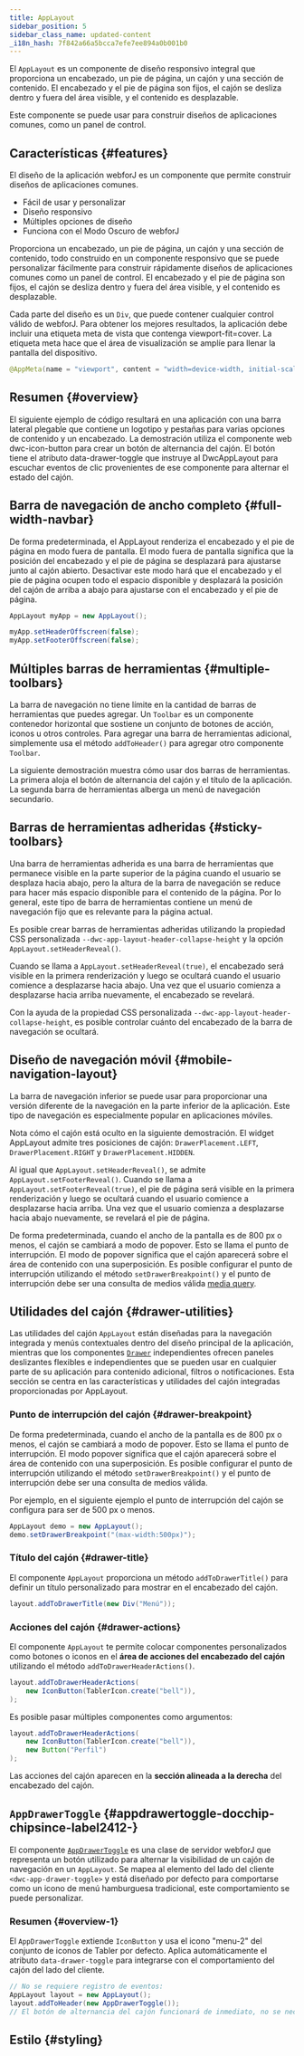 ```yaml
---
title: AppLayout
sidebar_position: 5
sidebar_class_name: updated-content
_i18n_hash: 7f842a66a5bcca7efe7ee894a0b001b0
---
```

<DocChip chip='shadow' />
<DocChip chip='name' label="dwc-app-layout" />
<DocChip chip='since' label='23.06' />
<JavadocLink type="applayout" location="com/webforj/component/layout/applayout/AppLayout" top='true'/>

El `AppLayout` es un componente de diseño responsivo integral que proporciona un encabezado, un pie de página, un cajón y una sección de contenido. El encabezado y el pie de página son fijos, el cajón se desliza dentro y fuera del área visible, y el contenido es desplazable.

Este componente se puede usar para construir diseños de aplicaciones comunes, como un panel de control.

## Características {#features}

El diseño de la aplicación webforJ es un componente que permite construir diseños de aplicaciones comunes.

<ul>
    <li>Fácil de usar y personalizar</li>
    <li>Diseño responsivo</li>
    <li>Múltiples opciones de diseño</li>
    <li>Funciona con el Modo Oscuro de webforJ</li>
</ul>

Proporciona un encabezado, un pie de página, un cajón y una sección de contenido, todo construido en un componente responsivo que se puede personalizar fácilmente para construir rápidamente diseños de aplicaciones comunes como un panel de control. El encabezado y el pie de página son fijos, el cajón se desliza dentro y fuera del área visible, y el contenido es desplazable.

Cada parte del diseño es un `Div`, que puede contener cualquier control válido de webforJ. Para obtener los mejores resultados, la aplicación debe incluir una etiqueta meta de vista que contenga viewport-fit=cover. La etiqueta meta hace que el área de visualización se amplíe para llenar la pantalla del dispositivo.

```java
@AppMeta(name = "viewport", content = "width=device-width, initial-scale=1.0, viewport-fit=cover, user-scalable=no")
```

## Resumen {#overview}

El siguiente ejemplo de código resultará en una aplicación con una barra lateral plegable que contiene un logotipo y pestañas para varias opciones de contenido y un encabezado. La demostración utiliza el componente web dwc-icon-button para crear un botón de alternancia del cajón. El botón tiene el atributo data-drawer-toggle que instruye al DwcAppLayout para escuchar eventos de clic provenientes de ese componente para alternar el estado del cajón.

<AppLayoutViewer path='/webforj/applayout/content/Dashboard?' mobile='false'
javaE='https://raw.githubusercontent.com/webforj/webforj-documentation/refs/heads/main/src/main/java/com/webforj/samples/views/applayout/applayout/AppLayoutView.java'
cssURL='/css/applayout/applayout.css'
/>

## Barra de navegación de ancho completo {#full-width-navbar}

De forma predeterminada, el AppLayout renderiza el encabezado y el pie de página en modo fuera de pantalla. El modo fuera de pantalla significa que la posición del encabezado y el pie de página se desplazará para ajustarse junto al cajón abierto. Desactivar este modo hará que el encabezado y el pie de página ocupen todo el espacio disponible y desplazará la posición del cajón de arriba a abajo para ajustarse con el encabezado y el pie de página.

```java showLineNumbers
AppLayout myApp = new AppLayout();

myApp.setHeaderOffscreen(false);
myApp.setFooterOffscreen(false);
```

<AppLayoutViewer path='/webforj/applayoutfullnavbar/content/Dashboard?' mobile='false'
javaE='https://raw.githubusercontent.com/webforj/webforj-documentation/refs/heads/main/src/main/java/com/webforj/samples/views/applayout/fullnavbar/AppLayoutFullNavbarView.java'
cssURL='/css/applayout/applayout.css'/>

## Múltiples barras de herramientas {#multiple-toolbars}

La barra de navegación no tiene límite en la cantidad de barras de herramientas que puedes agregar. Un `Toolbar` es un componente contenedor horizontal que sostiene un conjunto de botones de acción, iconos u otros controles. Para agregar una barra de herramientas adicional, simplemente usa el método `addToHeader()` para agregar otro componente `Toolbar`.

La siguiente demostración muestra cómo usar dos barras de herramientas. La primera aloja el botón de alternancia del cajón y el título de la aplicación. La segunda barra de herramientas alberga un menú de navegación secundario.

<AppLayoutViewer path='/webforj/applayoutmultipleheaders/content/Dashboard?' mobile='false'
javaE='https://raw.githubusercontent.com/webforj/webforj-documentation/refs/heads/main/src/main/java/com/webforj/samples/views/applayout/multipleheaders/AppLayoutMultipleHeadersView.java'
cssURL='/css/applayout/applayout.css'/>

## Barras de herramientas adheridas {#sticky-toolbars}

Una barra de herramientas adherida es una barra de herramientas que permanece visible en la parte superior de la página cuando el usuario se desplaza hacia abajo, pero la altura de la barra de navegación se reduce para hacer más espacio disponible para el contenido de la página. Por lo general, este tipo de barra de herramientas contiene un menú de navegación fijo que es relevante para la página actual.

Es posible crear barras de herramientas adheridas utilizando la propiedad CSS personalizada `--dwc-app-layout-header-collapse-height` y la opción `AppLayout.setHeaderReveal()`.

Cuando se llama a `AppLayout.setHeaderReveal(true)`, el encabezado será visible en la primera renderización y luego se ocultará cuando el usuario comience a desplazarse hacia abajo. Una vez que el usuario comienza a desplazarse hacia arriba nuevamente, el encabezado se revelará.

Con la ayuda de la propiedad CSS personalizada `--dwc-app-layout-header-collapse-height`, es posible controlar cuánto del encabezado de la barra de navegación se ocultará.

<AppLayoutViewer path='/webforj/applayoutstickytoolbar/content/Dashboard?' mobile='false'
javaE='https://raw.githubusercontent.com/webforj/webforj-documentation/refs/heads/main/src/main/java/com/webforj/samples/views/applayout/stickytoolbar/AppLayoutStickyToolbarView.java'
cssURL='/css/applayout/applayout.css'/>

## Diseño de navegación móvil {#mobile-navigation-layout}

La barra de navegación inferior se puede usar para proporcionar una versión diferente de la navegación en la parte inferior de la aplicación. Este tipo de navegación es especialmente popular en aplicaciones móviles.

Nota cómo el cajón está oculto en la siguiente demostración. El widget AppLayout admite tres posiciones de cajón: `DrawerPlacement.LEFT`, `DrawerPlacement.RIGHT` y `DrawerPlacement.HIDDEN`.

Al igual que `AppLayout.setHeaderReveal()`, se admite `AppLayout.setFooterReveal()`. Cuando se llama a `AppLayout.setFooterReveal(true)`, el pie de página será visible en la primera renderización y luego se ocultará cuando el usuario comience a desplazarse hacia arriba. Una vez que el usuario comienza a desplazarse hacia abajo nuevamente, se revelará el pie de página.

De forma predeterminada, cuando el ancho de la pantalla es de 800 px o menos, el cajón se cambiará a modo de popover. Esto se llama el punto de interrupción. El modo de popover significa que el cajón aparecerá sobre el área de contenido con una superposición. Es posible configurar el punto de interrupción utilizando el método `setDrawerBreakpoint()` y el punto de interrupción debe ser una consulta de medios válida [media query](https://developer.mozilla.org/en-US/docs/Web/CSS/Media_Queries/Using_media_queries).

<AppLayoutViewer path='/webforj/applayoutmobiledrawer/?' mobile='true'
javaE='https://raw.githubusercontent.com/webforj/webforj-documentation/refs/heads/main/src/main/java/com/webforj/samples/views/applayout/mobiledrawer/AppLayoutMobileDrawerView.java'
cssURL='/css/applayout/applayoutMobile.css'
/>

## Utilidades del cajón {#drawer-utilities}

Las utilidades del cajón `AppLayout` están diseñadas para la navegación integrada y menús contextuales dentro del diseño principal de la aplicación, mientras que los componentes [`Drawer`](https://docs.webforj.com/docs/components/drawer) independientes ofrecen paneles deslizantes flexibles e independientes que se pueden usar en cualquier parte de su aplicación para contenido adicional, filtros o notificaciones. Esta sección se centra en las características y utilidades del cajón integradas proporcionadas por AppLayout.

### Punto de interrupción del cajón {#drawer-breakpoint}

De forma predeterminada, cuando el ancho de la pantalla es de 800 px o menos, el cajón se cambiará a modo de popover. Esto se llama el punto de interrupción. El modo popover significa que el cajón aparecerá sobre el área de contenido con una superposición. Es posible configurar el punto de interrupción utilizando el método `setDrawerBreakpoint()` y el punto de interrupción debe ser una consulta de medios válida.

Por ejemplo, en el siguiente ejemplo el punto de interrupción del cajón se configura para ser de 500 px o menos.

```java
AppLayout demo = new AppLayout();
demo.setDrawerBreakpoint("(max-width:500px)");
```

### Título del cajón {#drawer-title}

El componente `AppLayout` proporciona un método `addToDrawerTitle()` para definir un título personalizado para mostrar en el encabezado del cajón. 

```java
layout.addToDrawerTitle(new Div("Menú"));
```

### Acciones del cajón {#drawer-actions}

El componente `AppLayout` te permite colocar componentes personalizados como botones o iconos en el **área de acciones del encabezado del cajón** utilizando el método `addToDrawerHeaderActions()`.

```java
layout.addToDrawerHeaderActions(
    new IconButton(TablerIcon.create("bell")),
);
```

Es posible pasar múltiples componentes como argumentos:

```java
layout.addToDrawerHeaderActions(
    new IconButton(TablerIcon.create("bell")),
    new Button("Perfil")
);
```

Las acciones del cajón aparecen en la **sección alineada a la derecha** del encabezado del cajón.

<AppLayoutViewer path='/webforj/applayoutdrawerutility/content/Dashboard/?' mobile='false'
javaE='https://raw.githubusercontent.com/webforj/webforj-documentation/refs/heads/main/src/main/java/com/webforj/samples/views/applayout/applayoutdrawerutility/AppLayoutDrawerUtilityView.java'
cssURL='/css/applayout/applayout.css'
/>

## `AppDrawerToggle` <DocChip chip='since' label='24.12' /> {#appdrawertoggle-docchip-chipsince-label2412-}

El componente [`AppDrawerToggle`](https://javadoc.io/doc/com.webforj/webforj-applayout/latest/com/webforj/component/layout/applayout/AppDrawerToggle.html) es una clase de servidor webforJ que representa un botón utilizado para alternar la visibilidad de un cajón de navegación en un `AppLayout`. Se mapea al elemento del lado del cliente `<dwc-app-drawer-toggle>` y está diseñado por defecto para comportarse como un icono de menú hamburguesa tradicional, este comportamiento se puede personalizar.

### Resumen {#overview-1}

El `AppDrawerToggle` extiende `IconButton` y usa el icono "menu-2" del conjunto de iconos de Tabler por defecto. Aplica automáticamente el atributo `data-drawer-toggle` para integrarse con el comportamiento del cajón del lado del cliente.

```java
// No se requiere registro de eventos:
AppLayout layout = new AppLayout();
layout.addToHeader(new AppDrawerToggle());
// El botón de alternancia del cajón funcionará de inmediato, no se necesitan oyentes de eventos manuales.
```
## Estilo {#styling}

<TableBuilder name="AppLayout" />
